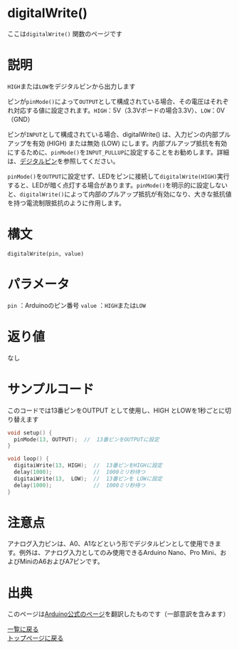 # digitalWrite()

ここは`digitalWrite()` 関数のページです

# 説明

`HIGH`または`LOW`をデジタルピンから出力します

ピンが`pinMode()`によって`OUTPUT`として構成されている場合、その電圧はそれぞれ対応する値に設定されます。`HIGH`：5V（3.3Vボードの場合3.3V）、`LOW`：0V（GND）

ピンが`INPUT`として構成されている場合、digitalWrite() は、入力ピンの内部プルアップを有効 (HIGH) または無効 (LOW) にします。内部プルアップ抵抗を有効にするために、`pinMode()`を`INPUT_PULLUP`に設定することをお勧めします。詳細は、[デジタルピン](http://pages.nchlab.net/Arduino/ref/digital-pins/)を参照してください。

`pinMode()`を`OUTPUT`に設定せず、LEDをピンに接続して`digitalWrite(HIGH)`実行すると、LEDが暗く点灯する場合があります。`pinMode()`を明示的に設定しないと、`digitalWrite()`によって内部のプルアップ抵抗が有効になり、大きな抵抗値を持つ電流制限抵抗のように作用します。

# 構文

`digitalWrite(pin, value)`

# パラメータ

`pin` ：Arduinoのピン番号
`value` ：`HIGH`または`LOW`

# 返り値

なし

# サンプルコード

このコードでは13番ピンをOUTPUT として使用し、HIGH とLOWを1秒ごとに切り替えます

```cpp
void setup() {
  pinMode(13, OUTPUT);  //  13番ピンをOUTPUTに設定
}

void loop() {
  digitaiWrite(13, HIGH);  //  13番ピンをHIGHに設定
  delay(1000);             //  1000ミリ秒待つ
  digitaiWrite(13,  LOW);  //  13番ピンを LOWに設定
  delay(1000);             //  1000ミリ秒待つ
}
```

# 注意点

アナログ入力ピンは、A0、A1などという形でデジタルピンとして使用できます。例外は、アナログ入力としてのみ使用できるArduino Nano、Pro Mini、およびMiniのA6およびA7ピンです。

# 出典

このページは[Arduino公式のページ](https://www.arduino.cc/reference/en/language/functions/digital-io/digitalwrite/)を翻訳したものです（一部意訳を含みます）

[一覧に戻る](http://pages.nchlab.net/Arduino/ref/)  
[トップページに戻る](http://pages.nchlab.net/)
